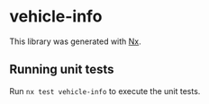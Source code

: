# vehicle-info

This library was generated with [Nx](https://nx.dev).

## Running unit tests

Run `nx test vehicle-info` to execute the unit tests.
